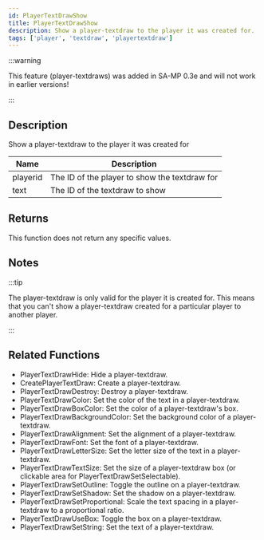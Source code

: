 ```yaml
---
id: PlayerTextDrawShow
title: PlayerTextDrawShow
description: Show a player-textdraw to the player it was created for.
tags: ['player', 'textdraw', 'playertextdraw']
---
```


:::warning

This feature (player-textdraws) was added in SA-MP 0.3e and will not work in earlier versions!

:::

## Description

Show a player-textdraw to the player it was created for


| Name | Description |
|------|-------------|
|playerid | The ID of the player to show the textdraw for|
|text | The ID of the textdraw to show|


## Returns

This function does not return any specific values.


## Notes

:::tip

The player-textdraw is only valid for the player it is created for. This means that you can't show a player-textdraw created for a particular player to another player.

:::


## Related Functions


-  PlayerTextDrawHide: Hide a player-textdraw.
-  CreatePlayerTextDraw: Create a player-textdraw.
-  PlayerTextDrawDestroy: Destroy a player-textdraw.
-  PlayerTextDrawColor: Set the color of the text in a player-textdraw.
-  PlayerTextDrawBoxColor: Set the color of a player-textdraw's box.
-  PlayerTextDrawBackgroundColor: Set the background color of a player-textdraw.
-  PlayerTextDrawAlignment: Set the alignment of a player-textdraw.
-  PlayerTextDrawFont: Set the font of a player-textdraw.
-  PlayerTextDrawLetterSize: Set the letter size of the text in a player-textdraw.
-  PlayerTextDrawTextSize: Set the size of a player-textdraw box (or clickable area for PlayerTextDrawSetSelectable).
-  PlayerTextDrawSetOutline: Toggle the outline on a player-textdraw.
-  PlayerTextDrawSetShadow: Set the shadow on a player-textdraw.
-  PlayerTextDrawSetProportional: Scale the text spacing in a player-textdraw to a proportional ratio.
-  PlayerTextDrawUseBox: Toggle the box on a player-textdraw.
-  PlayerTextDrawSetString: Set the text of a player-textdraw.